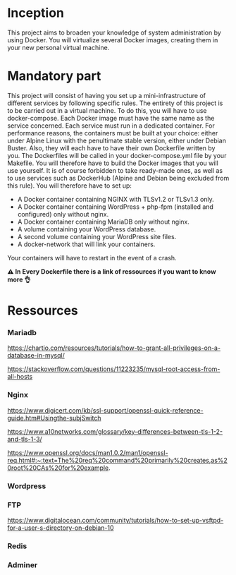 # Inception

This project aims to broaden your knowledge of system administration by using Docker. You will virtualize several Docker images, creating them in your new personal virtual machine.

# Mandatory part

This project will consist of having you set up a mini-infrastructure of different
services by following specific rules. The entirety of this project is to be carried out in a
virtual machine. To do this, you will have to use docker-compose.
Each Docker image must have the same name as the service
concerned.
Each service must run in a dedicated container.
For performance reasons, the containers must be built at your choice: either under
Alpine Linux with the penultimate stable version, either under Debian Buster.
Also, they will each have to have their own Dockerfile written by you. The
Dockerfiles will be called in your docker-compose.yml file by your Makefile.
You will therefore have to build the Docker images that you will use yourself. It is of course forbidden to take ready-made ones, as well as to use services such as
DockerHub (Alpine and Debian being excluded from this rule).
You will therefore have to set up:

- A Docker container containing NGINX with TLSv1.2 or TLSv1.3 only.
- A Docker container containing WordPress + php-fpm (installed and configured) only without nginx.
- A Docker container containing MariaDB only without nginx.
- A volume containing your WordPress database.
- A second volume containing your WordPress site files.
- A docker-network that will link your containers.

Your containers will have to restart in the event of a crash.

<strong>⚠️ In Every Dockerfile there is a link of ressources if you want to know more 👌</strong>

# Ressources

### Mariadb

https://chartio.com/resources/tutorials/how-to-grant-all-privileges-on-a-database-in-mysql/

https://stackoverflow.com/questions/11223235/mysql-root-access-from-all-hosts

### Nginx

https://www.digicert.com/kb/ssl-support/openssl-quick-reference-guide.htm#Usingthe-subjSwitch

https://www.a10networks.com/glossary/key-differences-between-tls-1-2-and-tls-1-3/

https://www.openssl.org/docs/man1.0.2/man1/openssl-req.html#:~:text=The%20req%20command%20primarily%20creates,as%20root%20CAs%20for%20example.

### Wordpress

### FTP

https://www.digitalocean.com/community/tutorials/how-to-set-up-vsftpd-for-a-user-s-directory-on-debian-10

### Redis

### Adminer
